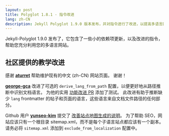 ```yaml
---
layout: post
title: Polyglot 1.8.1 - 指令改进
lang: zh-CN
description: Jekyll Polyglot 1.9.0 版本发布，并对指令进行了改进，以提高多语言网站的 SEO。
---
```


Jekyll-Polyglot 1.9.0 发布了，它包含了一些小的依赖项更新，以及改进的指令，帮助您充分利用您的多语言网站。

## 社区提供的教学改进

感谢 **[aturret](https://github.com/aturret)** 帮助维护现有的中文 (zh-CN) 网站页面。 谢谢！

**[george-gca](https://github.com/george-gca)** 改进了可选的 `derive_lang_from_path` 配置，以便更好地从路径推断中识别文档语言。 为他的实用 [功能改进 PR](https://github.com/untra/polyglot/pull/222) 添加了测试。 此改进有助于推断缺少 `lang` frontmatter 的帖子和页面的语言，这些语言来自文档文件路径的任何部分。

Github 用户 **[yunseo-kim](https://github.com/yunseo-kim)** 提交了 [改善站点地图生成的说明](https://github.com/untra/polyglot/pull/230)。 为了帮助 SEO，网站应该只有一个根目录 sitemap.xml，而不是每个子语言站点都应该有一个副本。 请务必将 `sitemap.xml` 添加到 `exclude_from_localization` 配置中。